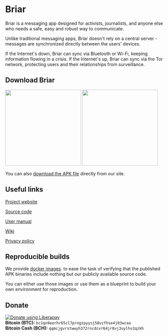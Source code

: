# Briar
Briar is a messaging app designed for activists, journalists, and anyone else who needs a safe, easy and robust way to communicate.

Unlike traditional messaging apps, Briar doesn't rely on a central server - messages are synchronized directly between the users' devices. 

If the Internet's down, Briar can sync via Bluetooth or Wi-Fi, keeping information flowing in a crisis. If the Internet's up, Briar can sync via the Tor network, protecting users and their relationships from surveillance.

## Download Briar

[<img src="https://briarproject.org//img/fdroid_badge.png"  width="240">](https://briarproject.org/fdroid)
[<img src="https://briarproject.org/img/google_play_badge_web_generic.png"  width="240">](https://play.google.com/store/apps/details?id=org.briarproject.briar.android)

You can also [download the APK file](https://briarproject.org/apk) directly from
our site.

## Useful links
[Project website](https://briarproject.org/)

[Source code](https://code.briarproject.org/briar/briar/tree/master)

[User manual](https://briarproject.org/manual/)

[Wiki](https://code.briarproject.org/briar/briar/-/wikis/home)

[Privacy policy](https://briarproject.org/privacy)

## Reproducible builds

We provide <a href="https://code.briarproject.org/briar/briar-reproducer#briar-reproducer" target="_blank" rel="noopener noreferrer">docker images</a>.
to ease the task of verifying that the published APK binaries
include nothing but our publicly available source code.

You can either use those images or use them as a blueprint to build your own environment
for reproduction.

## Donate

[![Donate using Liberapay](https://briarproject.org/img/liberapay.svg)](https://liberapay.com/Arch-Briar/donate)    
**Bitcoin (BTC):** `bc1qn9eerhr65cl7prngzpyysj58vcfhse4j03wcaa`  
**Bitcoin Cash (BCH):** `qqmcjgvrstwwyh372rncdcvr64jr8vj3uylhv2qzkh`
